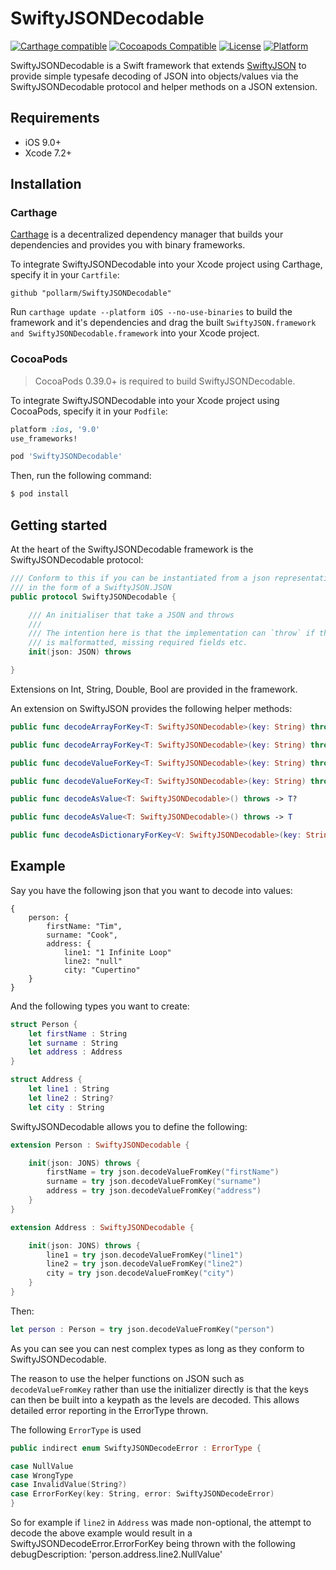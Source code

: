 # SwiftyJSONDecodable

[![Carthage compatible](https://img.shields.io/badge/Carthage-compatible-4BC51D.svg?style=flat)](https://github.com/Carthage/Carthage)
[![Cocoapods Compatible](https://img.shields.io/cocoapods/v/SwiftyJSONDecodable.svg)](https://img.shields.io/cocoapods/v/SwiftyJSONDecodable.svg)
[![License](https://img.shields.io/cocoapods/l/SwiftyJSONDecodable.svg?style=flat)](http://cocoapods.org/pods/SwiftyJSONDecodable)
[![Platform](https://img.shields.io/cocoapods/p/SwiftyJSONDecodable.svg?style=flat)](http://cocoapods.org/pods/SwiftyJSONDecodable)

SwiftyJSONDecodable is a Swift framework that extends [SwiftyJSON](https://github.com/SwiftyJSON/SwiftyJSON) to provide simple typesafe decoding of JSON into objects/values via the SwiftyJSONDecodable protocol and helper methods on a JSON extension.

## Requirements

- iOS 9.0+
- Xcode 7.2+

## Installation

### Carthage

[Carthage](https://github.com/Carthage/Carthage) is a decentralized dependency manager that builds your dependencies and provides you with binary frameworks.

To integrate SwiftyJSONDecodable into your Xcode project using Carthage, specify it in your `Cartfile`:

```ogdl
github "pollarm/SwiftyJSONDecodable"
```

Run `carthage update --platform iOS --no-use-binaries` to build the framework and it's dependencies and drag the built `SwiftyJSON.framework and SwiftyJSONDecodable.framework` into your Xcode project.

### CocoaPods

> CocoaPods 0.39.0+ is required to build SwiftyJSONDecodable.

To integrate SwiftyJSONDecodable into your Xcode project using CocoaPods, specify it in your `Podfile`:

```ruby
platform :ios, '9.0'
use_frameworks!

pod 'SwiftyJSONDecodable'
```

Then, run the following command:

```bash
$ pod install
```

## Getting started

At the heart of the SwiftyJSONDecodable framework is the SwiftyJSONDecodable protocol:

```swift
/// Conform to this if you can be instantiated from a json representation
/// in the form of a SwiftyJSON.JSON
public protocol SwiftyJSONDecodable {

    /// An initialiser that take a JSON and throws
    ///
    /// The intention here is that the implementation can `throw` if the json
    /// is malformatted, missing required fields etc.
    init(json: JSON) throws

}
```

Extensions on Int, String, Double, Bool are provided in the framework.

An extension on SwiftyJSON provides the following helper methods:

```swift
public func decodeArrayForKey<T: SwiftyJSONDecodable>(key: String) throws -> Array<T>?

public func decodeArrayForKey<T: SwiftyJSONDecodable>(key: String) throws -> Array<T>

public func decodeValueForKey<T: SwiftyJSONDecodable>(key: String) throws -> T?

public func decodeValueForKey<T: SwiftyJSONDecodable>(key: String) throws -> T

public func decodeAsValue<T: SwiftyJSONDecodable>() throws -> T?

public func decodeAsValue<T: SwiftyJSONDecodable>() throws -> T

public func decodeAsDictionaryForKey<V: SwiftyJSONDecodable>(key: String) throws -> Dictionary<String, V>
```

## Example

Say you have the following json that you want to decode into values:

```
{
    person: {
        firstName: "Tim",
        surname: "Cook",
        address: {
            line1: "1 Infinite Loop"
            line2: "null"
            city: "Cupertino"
    }
}
```

And the following types you want to create:

```swift
struct Person {
    let firstName : String
    let surname : String
    let address : Address
}

struct Address {
    let line1 : String
    let line2 : String?
    let city : String
```

SwiftyJSONDecodable allows you to define the following:

```swift
extension Person : SwiftyJSONDecodable {

    init(json: JONS) throws {
        firstName = try json.decodeValueFromKey("firstName")
        surname = try json.decodeValueFromKey("surname")
        address = try json.decodeValueFromKey("address")
    }
}

extension Address : SwiftyJSONDecodable {

    init(json: JONS) throws {
        line1 = try json.decodeValueFromKey("line1")
        line2 = try json.decodeValueFromKey("line2")
        city = try json.decodeValueFromKey("city")
    }
}
```

Then:

```swift
let person : Person = try json.decodeValueFromKey("person")
```

As you can see you can nest complex types as long as they conform to SwiftyJSONDecodable.

The reason to use the helper functions on JSON such as `decodeValueFromKey` rather than use the initializer directly is that the keys can then be built into a keypath as the levels are decoded. This allows detailed error reporting in the ErrorType thrown.

The following `ErrorType` is used
```swift
public indirect enum SwiftyJSONDecodeError : ErrorType {

case NullValue
case WrongType
case InvalidValue(String?)
case ErrorForKey(key: String, error: SwiftyJSONDecodeError)
}
```

So for example if `line2` in `Address` was made non-optional, the attempt to decode the above example would result in a SwiftyJSONDecodeError.ErrorForKey being thrown with the following debugDescription: 'person.address.line2.NullValue'